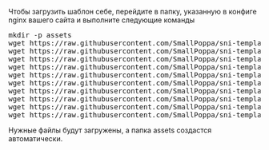 Чтобы загрузить шаблон себе, перейдите в папку, указанную в конфиге nginx вашего сайта и выполните следующие команды

<pre lang="markdown">
mkdir -p assets
wget https://raw.githubusercontent.com/SmallPoppa/sni-templates/ecbfc37b9fa62663320120fe637e60ff3243ff4e/converter/apple-touch-icon.png
wget https://raw.githubusercontent.com/SmallPoppa/sni-templates/ecbfc37b9fa62663320120fe637e60ff3243ff4e/converter/favicon-96x96.png
wget https://raw.githubusercontent.com/SmallPoppa/sni-templates/ecbfc37b9fa62663320120fe637e60ff3243ff4e/converter/favicon.ico
wget https://raw.githubusercontent.com/SmallPoppa/sni-templates/ecbfc37b9fa62663320120fe637e60ff3243ff4e/converter/favicon.svg
wget https://raw.githubusercontent.com/SmallPoppa/sni-templates/ecbfc37b9fa62663320120fe637e60ff3243ff4e/converter/index.html
wget https://raw.githubusercontent.com/SmallPoppa/sni-templates/ecbfc37b9fa62663320120fe637e60ff3243ff4e/converter/site.webmanifest
wget https://raw.githubusercontent.com/SmallPoppa/sni-templates/ecbfc37b9fa62663320120fe637e60ff3243ff4e/converter/web-app-manifest-192x192.png
wget https://raw.githubusercontent.com/SmallPoppa/sni-templates/ecbfc37b9fa62663320120fe637e60ff3243ff4e/converter/web-app-manifest-512x512.png
wget https://raw.githubusercontent.com/SmallPoppa/sni-templates/ecbfc37b9fa62663320120fe637e60ff3243ff4e/converter/assets/script.js   -P assets
wget https://raw.githubusercontent.com/SmallPoppa/sni-templates/ecbfc37b9fa62663320120fe637e60ff3243ff4e/converter/assets/style.css    -P assets
</pre>

Нужные файлы будут загружены, а папка assets создастся автоматически.
